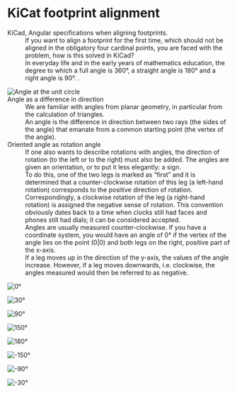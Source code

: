 <h1>KiCat footprint alignment</h1>
<article>
<dl>
  <dt>KiCad, Angular specifications when aligning footprints.</dt>
  <dd>If you want to align a footprint for the first time, which should
not be aligned in the obligatory four cardinal points, you are faced
with the problem, how is this solved in KiCad?</dd>
  <dd>In everyday life and in the early years of mathematics education,
  the degree to which a full angle is 360°, a straight angle is 180°
  and a right angle is 90°.
.</dd> <!-- other terms and definitions -->
</dl>
<dl>
  <dt><img src="" alt="Angle at the unit circle" title="Winkel am Einheitskreis" />
  </dt> <dt>Angle as a difference in direction</dt>
<dd>We are familiar with angles from planar geometry, in particular
from the calculation of triangles.
<br />
An angle is the difference in direction between two rays (the sides of the angle)
that emanate from a common starting point (the vertex of the angle).
</dd>
<dt>Oriented angle as rotation angle</dt>
<dd>
If one also wants to describe rotations with angles, the direction of
rotation (to the left or to the right) must also be added. The angles
are given an orientation, or to put it less elegantly: a sign.
<br />
To do this, one of the two legs is marked as “first” and it is determined
that a counter-clockwise rotation of this leg (a left-hand rotation)
corresponds to the positive direction of rotation. Correspondingly, a
clockwise rotation of the leg (a right-hand rotation) is assigned the
negative sense of rotation.
This convention obviously dates back to a time when clocks still had
faces and phones still had dials; it can be considered accepted.
  </dd>
  <dd> Angles are usually measured counter-clockwise. If you have a
  coordinate system, you would have an angle of 0° if the vertex of the
  angle lies on the point (0|0) and both legs on the right, positive
  part of the x-axis. </dd>
  <dd>If a leg moves up in the direction of the y-axis, the values of
  the angle increase. However, if a leg moves downwards, i.e. clockwise,
  the angles measured would then be referred to as negative.</dd>

</dl>
<dl><dt><img src="" alt="0°" title="" /></dt>
<dd></dd>
</dl>
<dl><dt><img src="" alt="30°" title="" /></dt>
<dd></dd>
</dl>
<dl><dt><img src="" alt="90°" title="" /></dt>
<dd></dd>
</dl>
<dl><dt><img src="" alt="150°" title="" /></dt>
<dd></dd>
</dl>
<dl><dt><img src="" alt="180°" title="" /></dt>
<dd></dd>
</dl>
<dl><dt><img src="" alt="-150°" title="" /></dt>
<dd></dd>
</dl>
<dl><dt><img src="" alt="-90°" title="" /></dt>
<dd></dd>
</dl>
<dl><dt><img src="" alt="-30°" title="" /></dt>
<dd></dd>
</dl>
</article>






